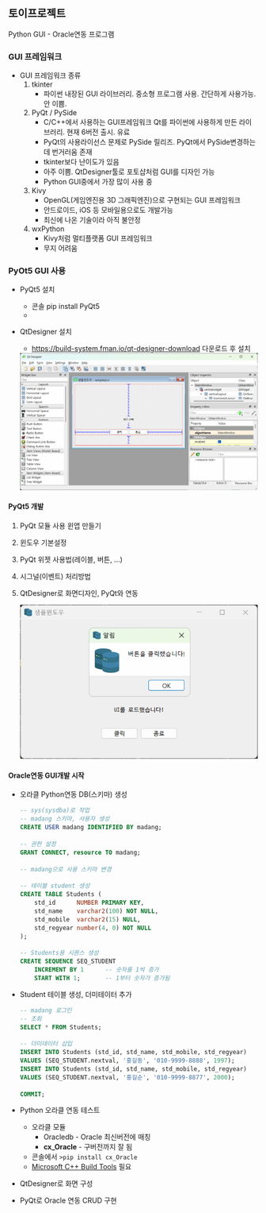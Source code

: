 ## 토이프로젝트
Python GUI - Oracle연동 프로그램

### GUI 프레임워크
- GUI 프레임워크 종류
    1. tkinter 
        - 파이썬 내장된 GUI 라이브러리. 중소형 프로그램 사용. 간단하게 사용가능. 안 이쁨.
    2. PyQt / PySide 
        - C/C++에서 사용하는 GUI프레임워크 Qt를 파이썬에 사용하게 만든 라이브러리. 현재 6버전 출시. 유료
        - PyQt의 사용라이선스 문제로 PySide 릴리즈. PyQt에서 PySide변경하는데 번거러움 존재
        - tkinter보다 난이도가 있음
        - 아주 이쁨. QtDesigner툴로 포토샵처럼 GUI를 디자인 가능
        - Python GUI중에서 가장 많이 사용 중
    3. Kivy
        - OpenGL(게임엔진용 3D 그래픽엔진)으로 구현되는 GUI 프레임워크
        - 안드로이드, iOS 등 모바일용으로도 개발가능
        - 최신에 나온 기술이라 아직 불안정
    4. wxPython
        - Kivy처럼 멀티플랫폼 GUI 프레임워크
        - 무지 어려움 


### PyOt5 GUI 사용
- PyQt5 설치
    - 콘솔 pip install PyQt5
    - 
- QtDesigner 설치
    - https://build-system.fman.io/qt-designer-download 다운로드 후 설치

    <img src="../image/db007.png" width="750">


#### PyQt5 개발
1. PyQt 모듈 사용 윈앱 만들기
2. 윈도우 기본설정
3. PyQt 위젯 사용법(레이블, 버튼, ...)
4. 시그널(이벤트) 처리방법
5. QtDesigner로 화면디자인, PyQt와 연동

    <img src ="../image/db006.png" width="600">


#### Oracle연동 GUI개발 시작
- 오라클 Python연동 DB(스키마) 생성

    ```sql
    -- sys(sysdba)로 작업
    -- madang 스키마, 사용자 생성
    CREATE USER madang IDENTIFIED BY madang;

    -- 권한 설정
    GRANT CONNECT, resource TO madang;

    -- madang으로 사용 스키마 변경

    -- 테이블 student 생성
    CREATE TABLE Students (
        std_id      NUMBER PRIMARY KEY,
        std_name    varchar2(100) NOT NULL,
        std_mobile  varchar2(15) NULL,
        std_regyear number(4, 0) NOT NULL 
    );

    -- Students용 시퀀스 생성
    CREATE SEQUENCE SEQ_STUDENT
        INCREMENT BY 1      -- 숫자를 1씩 증가
        START WITH 1;       -- 1부터 숫자가 증가됨
    ```
- Student 테이블 생성, 더미테이터 추가
    ```sql
    -- madang 로그인
    -- 조회
    SELECT * FROM Students;

    -- 더미데이터 삽입
    INSERT INTO Students (std_id, std_name, std_mobile, std_regyear)
    VALUES (SEQ_STUDENT.nextval, '홍길동', '010-9999-8888', 1997);
    INSERT INTO Students (std_id, std_name, std_mobile, std_regyear)
    VALUES (SEQ_STUDENT.nextval, '홍길순', '010-9999-8877', 2000);

    COMMIT;
    ```
- Python 오라클 연동 테스트
    - 오라클 모듈
        - Oracledb - Oracle 최신버전에 매칭
        - **cx_Oracle** - 구버전까지 잘 됨
    - 콘솔에서 `>pip install cx_Oracle`
    - [Microsoft C++ Build Tools](https://visualstudio.microsoft.com/ko/visual-cpp-build-tools/) 필요
- QtDesigner로 화면 구성
- PyQt로 Oracle 연동 CRUD 구현 